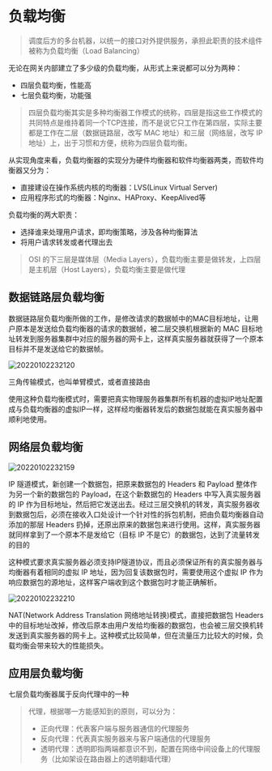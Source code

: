 # 负载均衡

> 调度后方的多台机器，以统一的接口对外提供服务，承担此职责的技术组件被称为负载均衡（Load Balancing）

无论在网关内部建立了多少级的负载均衡，从形式上来说都可以分为两种：

- 四层负载均衡，性能高
- 七层负载均衡，功能强

> 四层负载均衡其实是多种均衡器工作模式的统称，四层是指这些工作模式的共同特点是维持着同一个TCP连接，而不是说它只工作在第四层，实际主要都是工作在二层（数据链路层，改写 MAC 地址）和三层（网络层，改写 IP 地址）上，出于习惯和方便，统称为四层负载均衡。

从实现角度来看，负载均衡器的实现分为硬件均衡器和软件均衡器两类，而软件均衡器又分为：

- 直接建设在操作系统内核的均衡器：LVS(Linux Virtual Server)
- 应用程序形式的均衡器：Nginx、HAProxy、KeepAlived等

负载均衡的两大职责：

- 选择谁来处理用户请求，即均衡策略，涉及各种均衡算法
- 将用户请求转发或者代理出去

> OSI 的下三层是媒体层（Media Layers），负载均衡主要是做转发，上四层是主机层（Host Layers），负载均衡主要是做代理

## 数据链路层负载均衡

数据链路层负载均衡所做的工作，是修改请求的数据帧中的MAC目标地址，让用户原本是发送给负载均衡器的请求的数据帧，被二层交换机根据新的 MAC 目标地址转发到服务器集群中对应的服务器的网卡上，这样真实服务器就获得了一个原本目标并不是发送给它的数据帧。

![20220102232120](http://image.zuoright.com/20220102232120.png)

三角传输模式，也叫单臂模式，或者直接路由

使用这种负载均衡模式时，需要把真实物理服务器集群所有机器的虚拟IP地址配置成与负载均衡器的虚拟IP一样，这样经均衡器转发后的数据包就能在真实服务器中顺利地使用。

## 网络层负载均衡

![20220102232159](http://image.zuoright.com/20220102232159.png)

IP 隧道模式，新创建一个数据包，把原来数据包的 Headers 和 Payload 整体作为另一个新的数据包的 Payload，在这个新数据包的 Headers 中写入真实服务器的 IP 作为目标地址，然后把它发送出去。经过三层交换机的转发，真实服务器收到数据包后，必须在接收入口处设计一个针对性的拆包机制，把由负载均衡器自动添加的那层 Headers 扔掉，还原出原来的数据包来进行使用。这样，真实服务器就同样拿到了一个原本不是发给它（目标 IP 不是它）的数据包，达到了流量转发的目的

这种模式要求真实服务器必须支持IP隧道协议，而且必须保证所有的真实服务器与均衡器有着相同的虚拟 IP 地址，因为回复该数据包时，需要使用这个虚拟 IP 作为响应数据包的源地址，这样客户端收到这个数据包时才能正确解析。

![20220102232210](http://image.zuoright.com/20220102232210.png)

NAT(Network Address Translation 网络地址转换)模式，直接把数据包 Headers 中的目标地址改掉，修改后原本由用户发给均衡器的数据包，也会被三层交换机转发送到真实服务器的网卡上。这种模式比较简单，但在流量压力比较大的时候，负载均衡会带来较大的性能损失。

## 应用层负载均衡

七层负载均衡器属于反向代理中的一种

> 代理，根据哪一方能感知到的原则，可以分为：
>
> - 正向代理：代表客户端与服务器通信的代理服务
> - 反向代理：代表真实服务器来与客户端通信的代理服务
> - 透明代理：透明即指两端都意识不到，配置在网络中间设备上的代理服务（比如架设在路由器上的透明翻墙代理）
